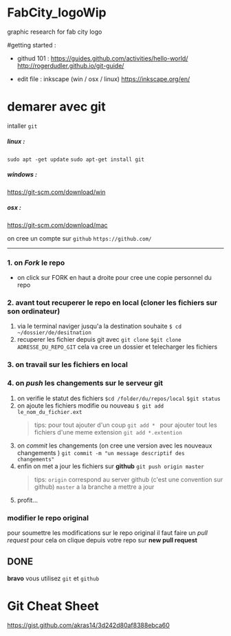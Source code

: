 # FabCity_logoWip
graphic research for fab city logo 


#getting started :
- githud 101  : https://guides.github.com/activities/hello-world/ 
                http://rogerdudler.github.io/git-guide/
                
- edit file   : inkscape (win / osx / linux) https://inkscape.org/en/


# demarer avec git 
intaller ` git ` 
##### linux :
`sudo apt -get update`
`sudo apt-get install git`
##### windows :
https://git-scm.com/download/win
##### osx :
https://git-scm.com/download/mac

on cree un compte sur `github`
`https://github.com/`
___

### 1. on *Fork* le repo
* on click sur FORK en haut a droite pour cree une copie personnel du repo 
### 2. avant tout recuperer le repo en local  (cloner les fichiers sur son ordinateur)
1. via le terminal naviger jusqu'a la destination souhaite 
`$ cd ~/dossier/de/desitnation`
2. recuperer les fichier depuis git avec `git clone`
`$git clone ADRESSE_DU_REPO_GIT`
cela va cree un dossier et telecharger les fichiers 

### 3. on travail sur les fichiers en local 
### 4. on *push* les changements sur le serveur git 
1. on verifie le statut des fichiers 
    `$cd /folder/du/repos/local` 
    `$git status`
2. on ajoute les fichiers modifie ou nouveau 
    `$ git add le_nom_du_fichier.ext`
    >tips:
    pour tout ajouter d'un coup `git add * `
    pour ajouter tout les fichiers d'une meme extension `git add *.extention` 
3. on *commit* les changements (on cree une version avec les nouveaux changements ) 
    `git commit -m "un message descriptif des changements"`
4. enfin on met a jour les fichiers sur **github**
    `git push origin master`
    >tips:
    `origin` correspond au server github (c'est une convention sur github)
    `master` a la branche a mettre a jour
5. profit...


### modifier le repo original 
pour soumettre les modifications sur le repo original il faut faire un *pull request* 
pour cela on clique depuis votre repo sur **new pull request** 

## DONE 
**bravo** vous utilisez `git` et `github`









# Git Cheat Sheet
https://gist.github.com/akras14/3d242d80af8388ebca60

